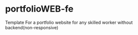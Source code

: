# portfolioWEB-fe
Template For a portfolio website for any skilled worker without backend(non-responsive)
